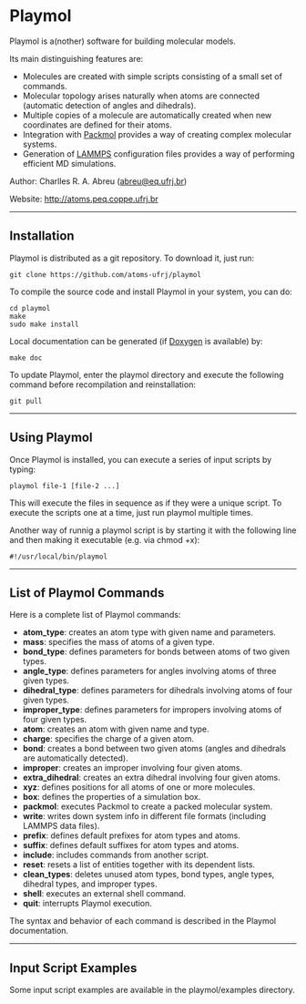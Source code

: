 Playmol
=======

Playmol is a(nother) software for building molecular models.

Its main distinguishing features are:

* Molecules are created with simple scripts consisting of a small set of commands.
* Molecular topology arises naturally when atoms are connected (automatic detection of angles and dihedrals).
* Multiple copies of a molecule are automatically created when new coordinates are defined for their atoms.
* Integration with [Packmol](http://www.ime.unicamp.br/~martinez/packmol) provides a way of creating complex molecular systems.
* Generation of [LAMMPS](http://lammps.sandia.gov) configuration files provides a way of performing efficient MD simulations.

Author: Charlles R. A. Abreu (abreu@eq.ufrj.br)

Website: http://atoms.peq.coppe.ufrj.br

--------------------------------------------------------------------------------

Installation
------------

Playmol is distributed as a git repository. To download it, just run:

    git clone https://github.com/atoms-ufrj/playmol

To compile the source code and install Playmol in your system, you can do:

    cd playmol
    make
    sudo make install

Local documentation can be generated (if [Doxygen](http://www.doxygen.org) is available) by:

    make doc

To update Playmol, enter the playmol directory and execute the following command before recompilation and reinstallation:

    git pull

--------------------------------------------------------------------------------

Using Playmol
-------------

Once Playmol is installed, you can execute a series of input scripts by typing:

    playmol file-1 [file-2 ...]

This will execute the files in sequence as if they were a unique script. To execute the scripts one at a time, just run playmol multiple times.

Another way of runnig a playmol script is by starting it with the following line and then making it executable (e.g. via chmod +x):

    #!/usr/local/bin/playmol

--------------------------------------------------------------------------------

List of Playmol Commands
------------------------

Here is a complete list of Playmol commands:

* **atom_type**: creates an atom type with given name and parameters.
* **mass**: specifies the mass of atoms of a given type.
* **bond_type**: defines parameters for bonds between atoms of two given types.
* **angle_type**: defines parameters for angles involving atoms of three given types.
* **dihedral_type**: defines parameters for dihedrals involving atoms of four given types.
* **improper_type**: defines parameters for impropers involving atoms of four given types.
* **atom**: creates an atom with given name and type.
* **charge**: specifies the charge of a given atom.
* **bond**: creates a bond between two given atoms (angles and dihedrals are automatically detected).
* **improper**: creates an improper involving four given atoms.
* **extra_dihedral**: creates an extra dihedral involving four given atoms.
* **xyz**: defines positions for all atoms of one or more molecules.
* **box**: defines the properties of a simulation box.
* **packmol**: executes Packmol to create a packed molecular system.
* **write**: writes down system info in different file formats (including LAMMPS data files).
* **prefix**: defines default prefixes for atom types and atoms.
* **suffix**: defines default suffixes for atom types and atoms.
* **include**: includes commands from another script.
* **reset**: resets a list of entities together with its dependent lists.
* **clean_types**: deletes unused atom types, bond types, angle types, dihedral types, and improper types.
* **shell**: executes an external shell command.
* **quit**: interrupts Playmol execution.

The syntax and behavior of each command is described in the Playmol documentation.

--------------------------------------------------------------------------------

Input Script Examples
-------------------------

Some input script examples are available in the playmol/examples directory.

